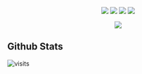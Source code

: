 <p align="center">
   <a href="https://discord.com/users/259586807094575104" target"blank_"><img src="https://img.shields.io/badge/Discord%20-7289DA.svg?&style=for-the-badge&logo=discord&logoColor=white"></a>
   <a href="https://instagram.com/candenizerdal" target"blank_"><img src="https://img.shields.io/badge/INSTAGRAM%20-DC3175.svg?&style=for-the-badge&logo=instagram&logoColor=white"></a>
    <a href="https://open.spotify.com/user/candenizerdall" target"blank_"><img src="https://img.shields.io/badge/Spotify%20-1ed760.svg?&style=for-the-badge&logo=spotify&logoColor=white"></a>
   <a href="https://github.com/CandenizErdal" target"blank_"><img src="https://img.shields.io/badge/GitHub%20-111111.svg?&style=for-the-badge&logo=github&logoColor=white"></a>
</p>

<div align="center">
    <a href="https://discord.com/users/259586807094575104" title="Discord Account"><img src="https://lanyard-profile-readme.vercel.app/api/259586807094575104"></a>
</div>

## Github Stats
![visits](https://komarev.com/ghpvc/?username=CandenizErdal)
